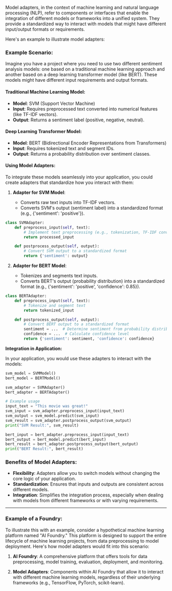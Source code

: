 Model adapters, in the context of machine learning and natural language processing (NLP), refer to components or interfaces that enable the integration of different models or frameworks into a unified system. They provide a standardized way to interact with models that might have different input/output formats or requirements.

Here's an example to illustrate model adapters:

### Example Scenario:

Imagine you have a project where you need to use two different sentiment analysis models: one based on a traditional machine learning approach and another based on a deep learning transformer model (like BERT). These models might have different input requirements and output formats.

#### Traditional Machine Learning Model:

- **Model**: SVM (Support Vector Machine)
- **Input**: Requires preprocessed text converted into numerical features (like TF-IDF vectors).
- **Output**: Returns a sentiment label (positive, negative, neutral).

#### Deep Learning Transformer Model:

- **Model**: BERT (Bidirectional Encoder Representations from Transformers)
- **Input**: Requires tokenized text and segment IDs.
- **Output**: Returns a probability distribution over sentiment classes.

#### Using Model Adapters:

To integrate these models seamlessly into your application, you could create adapters that standardize how you interact with them:

1. **Adapter for SVM Model**:
    
    - Converts raw text inputs into TF-IDF vectors.
    - Converts SVM's output (sentiment label) into a standardized format (e.g., {'sentiment': 'positive'}).

```python
class SVMAdapter:
    def preprocess_input(self, text):
        # Implement text preprocessing (e.g., tokenization, TF-IDF conversion)
        return processed_input

    def postprocess_output(self, output):
        # Convert SVM output to a standardized format
        return {'sentiment': output}

```

2. **Adapter for BERT Model**:
   
	- Tokenizes and segments text inputs.
	- Converts BERT's output (probability distribution) into a standardized format (e.g., {'sentiment': 'positive', 'confidence': 0.85}).

```python
class BERTAdapter:
    def preprocess_input(self, text):
        # Tokenize and segment text
        return tokenized_input

    def postprocess_output(self, output):
        # Convert BERT output to a standardized format
        sentiment = ...  # Determine sentiment from probability distribution
        confidence = ...  # Calculate confidence level
        return {'sentiment': sentiment, 'confidence': confidence}

```


**Integration in Application:**

In your application, you would use these adapters to interact with the models:

```python
svm_model = SVMModel()
bert_model = BERTModel()

svm_adapter = SVMAdapter()
bert_adapter = BERTAdapter()

# Example usage
input_text = "This movie was great!"
svm_input = svm_adapter.preprocess_input(input_text)
svm_output = svm_model.predict(svm_input)
svm_result = svm_adapter.postprocess_output(svm_output)
print("SVM Result:", svm_result)

bert_input = bert_adapter.preprocess_input(input_text)
bert_output = bert_model.predict(bert_input)
bert_result = bert_adapter.postprocess_output(bert_output)
print("BERT Result:", bert_result)
```

### Benefits of Model Adapters:

- **Flexibility**: Adapters allow you to switch models without changing the core logic of your application.
- **Standardization**: Ensures that inputs and outputs are consistent across different models.
- **Integration**: Simplifies the integration process, especially when dealing with models from different frameworks or with varying requirements.

-----------------------------------------------------

### Example of a Foundry:

To illustrate this with an example, consider a hypothetical machine learning platform named "AI Foundry." This platform is designed to support the entire lifecycle of machine learning projects, from data preprocessing to model deployment. Here's how model adapters would fit into this scenario:

1. **AI Foundry**: A comprehensive platform that offers tools for data preprocessing, model training, evaluation, deployment, and monitoring.
    
2. **Model Adapters**: Components within AI Foundry that allow it to interact with different machine learning models, regardless of their underlying frameworks (e.g., TensorFlow, PyTorch, scikit-learn).